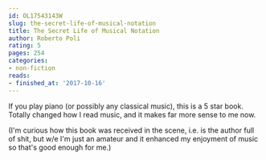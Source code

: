 ```yaml
---
id: OL17543143W
slug: the-secret-life-of-musical-notation
title: The Secret Life of Musical Notation
author: Roberto Poli
rating: 5
pages: 254
categories:
- non-fiction
reads:
- finished_at: '2017-10-16'
---
```

If you play piano (or possibly any classical music), this is a 5 star book. Totally changed how I read music, and it makes far more sense to me now.

(I'm curious how this book was received in the scene, i.e. is the author full of shit, but w/e I'm just an amateur and it enhanced my enjoyment of music so that's good enough for me.)

